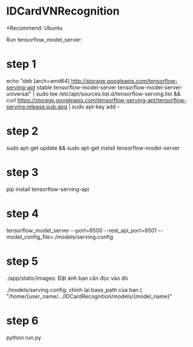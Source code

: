 # IDCardVNRecognition

*Recommend: Ubuntu

Run tensorflow_model_server:

# step 1
echo "deb [arch=amd64] http://storage.googleapis.com/tensorflow-serving-apt stable tensorflow-model-server tensorflow-model-server-universal" | sudo tee /etc/apt/sources.list.d/tensorflow-serving.list && \
curl https://storage.googleapis.com/tensorflow-serving-apt/tensorflow-serving.release.pub.gpg | sudo apt-key add -

# step 2
sudo apt-get update && sudo apt-get install tensorflow-model-server

# step 3
pip install tensorflow-serving-api

# step 4
tensorflow_model_server --port=8500 --rest_api_port=8501 --model_config_file=./models/serving.config

# step 5
./app/static/images: Đặt ảnh bạn cần đọc vào đó

./models/serving.config: chỉnh lại base_path của bạn ( "/home/{user_name/.../IDCardRecognition/models/{model_name}"

# step 6
python run.py


